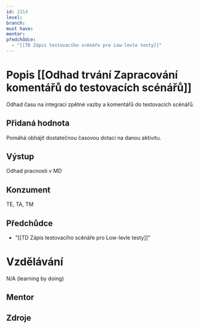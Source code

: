 ```yaml
---
id: 2314
level: 
branch: 
must have: 
mentor: 
předchůdce: 
  - "[[TD Zápis testovacího scénáře pro Low-levle testy]]"
---
```



# Popis [[Odhad trvání Zapracování komentářů do testovacích scénářů]]
Odhad času na integraci zpětné vazby a komentářů do testovacích scénářů.

## Přidaná hodnota
Pomáhá obhájit dostatečnou časovou dotaci na danou aktivitu.

## Výstup
Odhad pracnosti v MD

## Konzument
TE, TA, TM

## Předchůdce

  - "[[TD Zápis testovacího scénáře pro Low-levle testy]]"

# Vzdělávání
N/A (learning by doing)

## Mentor


## Zdroje